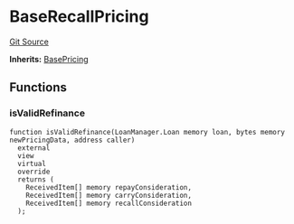 # BaseRecallPricing
[Git Source](https://github.com/AstariaXYZ/starport/blob/62254f50a959b2db00a7aa352d8f4d9e5269a8bb/src/pricing/BaseRecallPricing.sol)

**Inherits:**
[BasePricing](/src/pricing/BasePricing.sol/abstract.BasePricing.md)


## Functions
### isValidRefinance


```solidity
function isValidRefinance(LoanManager.Loan memory loan, bytes memory newPricingData, address caller)
  external
  view
  virtual
  override
  returns (
    ReceivedItem[] memory repayConsideration,
    ReceivedItem[] memory carryConsideration,
    ReceivedItem[] memory recallConsideration
  );
```

